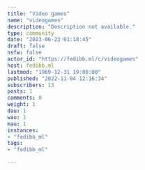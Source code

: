 ```yaml
---
title: "Video games" 
name: "videogames"
description: "Description not available."
type: community
date: "2023-06-23 01:18:45"
draft: false
nsfw: false
actor_id: "https://fedibb.ml/c/videogames"
host: fedibb.ml
lastmod: "1969-12-31 19:00:00"
published: "2022-11-04 12:16:34"
subscribers: 13
posts: 1
comments: 0
weight: 1
dau: 1
wau: 1
mau: 1
instances:
- "fedibb_ml"
tags: 
- "fedibb_ml"

---
```

